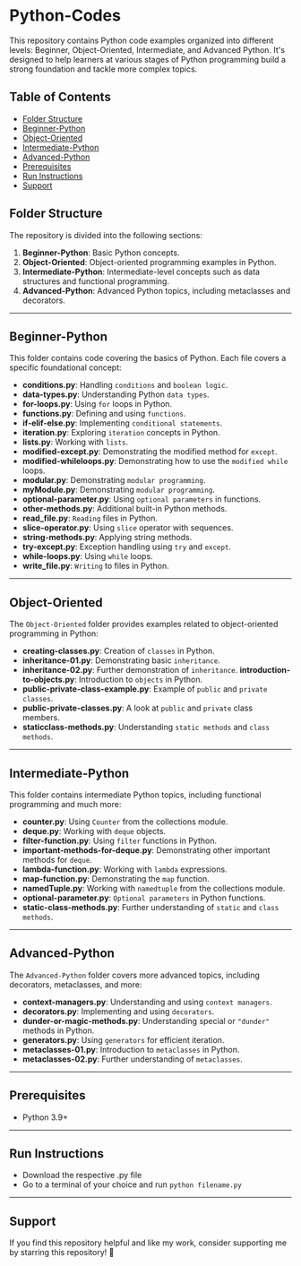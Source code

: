 # Python-Codes

This repository contains Python code examples organized into different levels: Beginner, Object-Oriented, Intermediate, and Advanced Python. It's designed to help learners at various stages of Python programming build a strong foundation and tackle more complex topics.

## Table of Contents
- [Folder Structure](#folder-structure)
- [Beginner-Python](#beginner-python)
- [Object-Oriented](#object-oriented)
- [Intermediate-Python](#intermediate-python)
- [Advanced-Python](#advanced-python)
- [Prerequisites](#prerequisites)
- [Run Instructions](#run-instructions)
- [Support](#support)

## Folder Structure

The repository is divided into the following sections:

1. **Beginner-Python**: Basic Python concepts.
2. **Object-Oriented**: Object-oriented programming examples in Python.
3. **Intermediate-Python**: Intermediate-level concepts such as data structures and functional programming.
4. **Advanced-Python**: Advanced Python topics, including metaclasses and decorators.

---

## Beginner-Python

This folder contains code covering the basics of Python. Each file covers a specific foundational concept:

- **conditions.py**: Handling `conditions` and `boolean logic`.
- **data-types.py**: Understanding Python `data types`.
- **for-loops.py**: Using `for` loops in Python.
- **functions.py**: Defining and using `functions`.
- **if-elif-else.py**: Implementing `conditional statements`.
- **iteration.py**: Exploring `iteration` concepts in Python.
- **lists.py**: Working with `lists`.
- **modified-except.py**: Demonstrating the modified method for `except`.
- **modified-whileloops.py**: Demonstrating how to use the `modified while` loops.
- **modular.py**: Demonstrating `modular programming`.
- **myModule.py**: Demonstrating `modular programming`.
- **optional-parameter.py**: Using `optional parameters` in functions.
- **other-methods.py**: Additional built-in Python methods.
- **read_file.py**: `Reading` files in Python.
- **slice-operator.py**: Using `slice` operator with sequences.
- **string-methods.py**: Applying string methods.
- **try-except.py**: Exception handling using `try` and `except`.
- **while-loops.py**: Using `while` loops.
- **write_file.py**: `Writing` to files in Python.

---

## Object-Oriented

The `Object-Oriented` folder provides examples related to object-oriented programming in Python:

- **creating-classes.py**: Creation of `classes` in Python.
- **inheritance-01.py**: Demonstrating basic `inheritance`.
- **inheritance-02.py**: Further demonstration of `inheritance`.
  **introduction-to-objects.py**: Introduction to `objects` in Python.
- **public-private-class-example.py**: Example of `public` and `private classes`.
- **public-private-classes.py**: A look at `public` and `private` class members.
- **staticclass-methods.py**: Understanding `static methods` and `class methods`.

---

## Intermediate-Python

This folder contains intermediate Python topics, including functional programming and much more:

- **counter.py**: Using `Counter` from the collections module.
- **deque.py**: Working with `deque` objects.
- **filter-function.py**: Using `filter` functions in Python.
- **important-methods-for-deque.py**: Demonstrating other important methods for `deque`.
- **lambda-function.py**: Working with `lambda` expressions.
- **map-function.py**: Demonstrating the `map` function.
- **namedTuple.py**: Working with `namedtuple` from the collections module.
- **optional-parameter.py**: `Optional parameters` in Python functions.
- **static-class-methods.py**: Further understanding of `static` and `class methods`.

---

## Advanced-Python

The `Advanced-Python` folder covers more advanced topics, including decorators, metaclasses, and more:

- **context-managers.py**: Understanding and using `context managers`.
- **decorators.py**: Implementing and using `decorators`.
- **dunder-or-magic-methods.py**: Understanding special or `"dunder"` methods in Python.
- **generators.py**: Using `generators` for efficient iteration.
- **metaclasses-01.py**: Introduction to `metaclasses` in Python.
- **metaclasses-02.py**: Further understanding of `metaclasses`.

---

## Prerequisites

* Python 3.9+

---

## Run Instructions

* Download the respective .py file
* Go to a terminal of your choice and run ```python filename.py```

---

## Support

If you find this repository helpful and like my work, consider supporting me by starring this repository! 🌟
